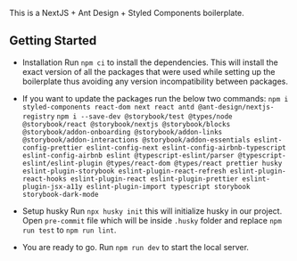 This is a NextJS + Ant Design + Styled Components boilerplate.

## Getting Started

- Installation
  Run `npm ci` to install the dependencies. This will install the exact version of all the packages that were used while setting up the boilerplate thus avoiding any version incompatibility between packages.

- If you want to update the packages run the below two commands:
  `npm i styled-components react-dom next react antd @ant-design/nextjs-registry`
  `npm i --save-dev @storybook/test @types/node @storybook/react @storybook/nextjs @storybook/blocks @storybook/addon-onboarding @storybook/addon-links @storybook/addon-interactions @storybook/addon-essentials eslint-config-prettier eslint-config-next eslint-config-airbnb-typescript eslint-config-airbnb eslint @typescript-eslint/parser @typescript-eslint/eslint-plugin @types/react-dom @types/react prettier husky eslint-plugin-storybook eslint-plugin-react-refresh eslint-plugin-react-hooks eslint-plugin-react eslint-plugin-prettier eslint-plugin-jsx-a11y eslint-plugin-import typescript storybook storybook-dark-mode`

- Setup husky
  Run `npx husky init` this will initialize husky in our project.
  Open `pre-commit` file which will be inside `.husky` folder and replace `npm run test` to `npm run lint`.

- You are ready to go. Run `npm run dev` to start the local server.

